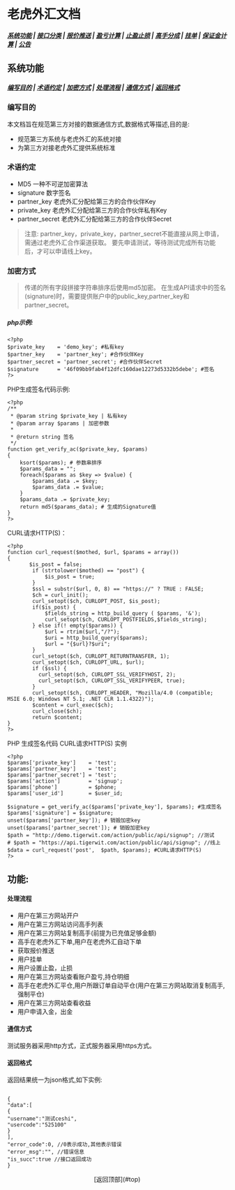 # <span id = "liucheng">老虎外汇文档</span>

##### [系统功能](/) |  [接口分类](/api/category.html) | [报价推送](/quote.html) | [盈亏计算](/formula.html) | [止盈止损](/level.html) | [高手分成](/bouns.html) | [挂单](/pending.html) | [保证金计算](/ouccupy_asset.html) | [公告](/notice.html)

## 系统功能

##### [编写目的](#mudi) | [术语约定](#yueding) | [加密方式](#fangshi) | [处理流程](#liucheng) | [通信方式](#tongxin) | [返回格式](#fanhui)

### <span id = "mudi">编写目的 </span>
本文档旨在规范第三方对接的数据通信方式,数据格式等描述,目的是:

* 规范第三方系统与老虎外汇的系统对接
* 为第三方对接老虎外汇提供系统标准

### <span id = "yueding">术语约定</span>
* MD5 一种不可逆加密算法
* signature 数字签名
* partner_key 老虎外汇分配给第三方的合作伙伴Key
* private_key 老虎外汇分配给第三方的合作伙伴私有Key
* partner_secret 老虎外汇分配给第三方的合作伙伴Secret

>注意:
>partner_key，private_key，partner_secret不能直接从网上申请，需通过老虎外汇合作渠道获取。
>要先申请测试，等待测试完成所有功能后，才可以申请线上key。

### <span id = "fangshi">加密方式</span>
>传递的所有字段拼接字符串排序后使用md5加密。
>在生成API请求中的签名(signature)时，需要提供账户中的public_key,partner_key和partner_secret。
##### php示例:

```
<?php 
$private_key    = 'demo_key'; #私有key
$partner_key    = 'partner_key'; #合作伙伴Key
$partner_secret = 'partner_secret'; #合作伙伴Secret
$signature      = '46f09bb9fab4f12dfc160dae12273d5332b5debe'; #签名
?>
```

PHP生成签名代码示例:
```
<?php 
/**
 * @param string $private_key | 私有key
 * @param array $params | 加密参数
 *
 * @return string 签名
 */
function get_verify_ac($private_key, $params) 
{
    ksort($params); # 参数串排序
    $params_data = "";
    foreach($params as $key => $value) {
        $params_data .= $key;
        $params_data .= $value;
    }
    $params_data .= $private_key;
    return md5($params_data); # 生成的Signature值
}
?>
```

CURL请求HTTP(S)：
```
<?php
function curl_request($mothed, $url, $params = array())
{
       $is_post = false;
        if (strtolower($mothed) == "post") {
            $is_post = true;
        }
        $ssl = substr($url, 0, 8) == "https://" ? TRUE : FALSE;
        $ch = curl_init();
        curl_setopt($ch, CURLOPT_POST, $is_post);
        if($is_post) {
            $fields_string = http_build_query ( $params, '&');
            curl_setopt($ch, CURLOPT_POSTFIELDS,$fields_string);
        } else if(! empty($params)) {
            $url = rtrim($url,"/?");
            $uri = http_build_query($params);
            $url = "{$url}?$uri";
        }
        curl_setopt($ch, CURLOPT_RETURNTRANSFER, 1);
        curl_setopt($ch, CURLOPT_URL, $url);
        if ($ssl) {
          curl_setopt($ch, CURLOPT_SSL_VERIFYHOST, 2);
          curl_setopt($ch, CURLOPT_SSL_VERIFYPEER, true);
        }
        curl_setopt($ch, CURLOPT_HEADER, "Mozilla/4.0 (compatible; MSIE 6.0; Windows NT 5.1; .NET CLR 1.1.4322)");
        $content = curl_exec($ch);
        curl_close($ch);
        return $content;
}
?>
```

PHP 生成签名代码 CURL请求HTTP(S) 实例
```
<?php
$params['private_key']    = 'test';
$params['partner_key']    = 'test';
$params['partner_secret'] = 'test';
$params['action']         = 'signup';
$params['phone']          = $phone;
$params['user_id']        = $user_id;

$signature = get_verify_ac($params['private_key'], $params); #生成签名
$params['signature'] = $signature; 
unset($params['partner_key']); # 销毁加密key
unset($params['partner_secret']); # 销毁加密key
$path = "http://demo.tigerwit.com/action/public/api/signup"; //测试
# $path = "https://api.tigerwit.com/action/public/api/signup"; //线上
$data = curl_request('post',  $path, $params); #CURL请求HTTP(S)
?>
```

## 功能:
#### <span id = "liucheng">处理流程</span>
* 用户在第三方网站开户
* 用户在第三方网站访问高手列表
* 用户在第三方网站复制高手(前提为已充值足够金额)
* 高手在老虎外汇下单,用户在老虎外汇自动下单
* 获取报价推送
* 用户挂单
* 用户设置止盈，止损
* 用户在第三方网站查看账户盈亏,持仓明细
* 高手在老虎外汇平仓,用户所跟订单自动平仓(用户在第三方网站取消复制高手,强制平仓)
* 用户在第三方网站查看收益
* 用户申请入金，出金

#### <span id = "tongxin"> 通信方式 </span>
测试服务器采用http方式，正式服务器采用https方式。
#### <span id = "fanhui"> 返回格式 </span>
返回结果统一为json格式,如下实例:
```

{ 
"data":[ 
{ 
"username":"测试ceshi", 
"usercode":"525100" 
} 
], 
"error_code":0, //0表示成功,其他表示错误 
"error_msg":"", //错误信息 
"is_succ":true //接口返回成功 
} 
```

<center> [返回顶部](#top) </center>     





